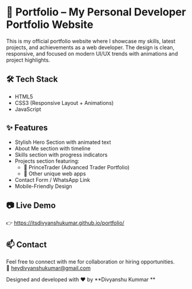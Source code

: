  # 🚀 Portfolio – My Personal Developer Portfolio Website

This is my official portfolio website where I showcase my skills, latest projects, and achievements as a web developer. The design is clean, responsive, and focused on modern UI/UX trends with animations and project highlights.

## 🛠️ Tech Stack
- HTML5  
- CSS3 (Responsive Layout + Animations)  
- JavaScript  

## ✨ Features
- Stylish Hero Section with animated text  
- About Me section with timeline  
- Skills section with progress indicators  
- Projects section featuring:
  - 🔹 PrinceTrader (Advanced Trader Portfolio)
  - 🔹 Other unique web apps
- Contact Form / WhatsApp Link  
- Mobile-Friendly Design  

## 📷 Live Demo
👉  https://itsdivyanshukumar.github.io/portfolio/

## 📫 Contact
Feel free to connect with me for collaboration or hiring opportunities.  
📩 heydivyanshukumar@gmail.com  

 

Designed and developed with ❤️ by **Divyanshu Kummar **

